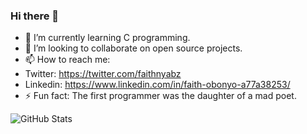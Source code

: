 ### Hi there 👋

- 🌱 I’m currently learning C programming.
- 👯 I’m looking to collaborate on open source projects. 
- 📫 How to reach me: 
- Twitter: https://twitter.com/faithnyabz
- Linkedin: https://www.linkedin.com/in/faith-obonyo-a77a38253/
- ⚡ Fun fact: The first programmer was the daughter of a mad poet.

![GitHub Stats](https://github-readme-stats.vercel.app/api?username=Obony&theme=radical)
